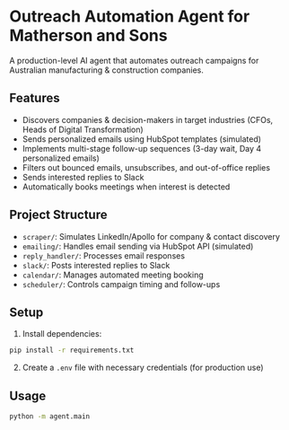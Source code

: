 # Outreach Automation Agent for Matherson and Sons

A production-level AI agent that automates outreach campaigns for Australian manufacturing & construction companies.

## Features
- Discovers companies & decision-makers in target industries (CFOs, Heads of Digital Transformation)
- Sends personalized emails using HubSpot templates (simulated)
- Implements multi-stage follow-up sequences (3-day wait, Day 4 personalized emails)
- Filters out bounced emails, unsubscribes, and out-of-office replies
- Sends interested replies to Slack
- Automatically books meetings when interest is detected

## Project Structure
- `scraper/`: Simulates LinkedIn/Apollo for company & contact discovery
- `emailing/`: Handles email sending via HubSpot API (simulated)
- `reply_handler/`: Processes email responses
- `slack/`: Posts interested replies to Slack
- `calendar/`: Manages automated meeting booking
- `scheduler/`: Controls campaign timing and follow-ups

## Setup
1. Install dependencies:
```bash
pip install -r requirements.txt
```

2. Create a `.env` file with necessary credentials (for production use)

## Usage
```bash
python -m agent.main
```